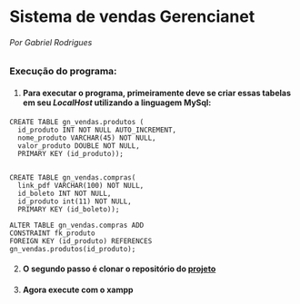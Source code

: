 # Sistema de vendas Gerencianet
###### Por Gabriel Rodrigues

### Execução do programa:
1. #### Para executar o programa, primeiramente deve se criar essas tabelas em seu **_LocalHost_** utilizando a linguagem **MySql**:

~~~MySQL
CREATE TABLE gn_vendas.produtos (
  id_produto INT NOT NULL AUTO_INCREMENT,
  nome_produto VARCHAR(45) NOT NULL,
  valor_produto DOUBLE NOT NULL,
  PRIMARY KEY (id_produto));


CREATE TABLE gn_vendas.compras(
  link_pdf VARCHAR(100) NOT NULL,
  id_boleto INT NOT NULL,
  id_produto int(11) NOT NULL,
  PRIMARY KEY (id_boleto));

ALTER TABLE gn_vendas.compras ADD
CONSTRAINT fk_produto
FOREIGN KEY (id_produto) REFERENCES
gn_vendas.produtos(id_produto);
~~~

2. #### O segundo passo é clonar o repositório do [projeto](https://github.com/BielCR/GnVendas.git) 
3. #### Agora execute com o xampp
